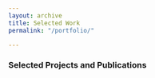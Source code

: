 ```yaml
---
layout: archive
title: Selected Work
permalink: "/portfolio/"

---
```

<h3 class="post-link">Selected Projects and Publications</h3>

